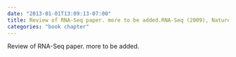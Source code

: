 ```yaml
---
date: "2013-01-01T13:09:13-07:00"
title: Review of RNA-Seq paper. more to be added.RNA-Seq (2009), Nature Genetics, nn pp
categories: "book chapter"
---
```


Review of RNA-Seq paper. more to be added.